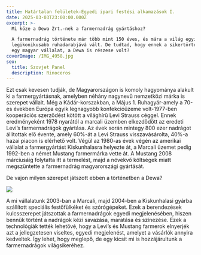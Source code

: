 ```yaml
---
title: Határtalan felületek-Egyedi ipari festési alkamazások I.
date: 2025-03-03T23:00:00.000Z
excerpt: >-
  Mi köze a Dewa Zrt.-nek a farmernadrág gyártáshoz?

  A farmernadrág története már több mint 150 éves, és mára a világ egyik
  legikonikusabb ruhadarabjává vált. De tudtad, hogy ennek a sikertörténetnek
  egy magyar vállalat, a Dewa is részese volt?
coverImage: /IMG_4958.jpg
seo:
  title: Szovjet Panel
  description: Rinoceros
---
```


Ezt csak kevesen tudják, de Magyarországon is komoly hagyománya alakult ki a farmergyártásnak, amelyben néhány nagynevű nemzetközi márka is szerepet vállalt. Még a Kádár-korszakban, a Május 1. Ruhagyár-amely a 70-es években Európa egyik legnagyobb konfekcióüzeme volt-1977-ben kooperációs szerződést kötött a világhírű Levi Strauss céggel. Ennek eredményeként 1978 nyarától a marcali üzemben elkezdődött az eredeti Levi’s farmernadrágok gyártása. Az évek során mintegy 800 ezer nadrágot állítottak elő évente, amely 60%-át a Levi Strauss visszavásárolta, 40%-a hazai piacon is elérhető volt. Végül az 1980-as évek végén az amerikai vállalat a farmergyártást Kiskunhalasra helyezte át, a Marcali üzemet pedig 1992-ben a német Mustang farmermárka vette át. A Mustang 2008 márciusáig folytatta itt a termelést, majd a növekvő költségek miatt megszüntette a farmernadrág magyarországi gyártását.

De vajon milyen szerepet játszott ebben a történetben a Dewa?

![](/famergyártás1.jpg)

A mi vállalatunk 2003-ban a Marcali, majd 2004-ben a Kiskunhalasi gyárba szállított speciális festőfülkéket és szórógépeket. Ezek a berendezések kulcsszerepet játszottak a farmernadrágok egyedi megjelenésében, hiszen bennük történt a nadrágok kézi savazása, maratása és színezése. Ezek a technológiák tették lehetővé, hogy a Levi’s és Mustang farmerok elnyerjék azt a jellegzetesen viseltes, egyedi megjelenést, amelyet a vásárlók annyira kedveltek. Így lehet, hogy meglepő, de egy kicsit mi is hozzájárultunk a farmernadrágok világsikeréhez.
